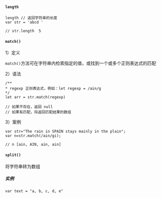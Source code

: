 #### `length`

```
length // 返回字符串的长度
var str = 'abcd '

// str.length  5
```

#### `match()`

1）定义

`match()`方法可在字符串内检索指定的值，或找到一个或多个正则表达式的匹配

2）语法

```
/**
* regexp 正则表达式，例如：let regexp = /ain/g
*/
let arr = str.match(regexp)

// 如果不存在，返回 null
// 如果有匹配，将返回匹配结果的数组
```

3）案例

```
var str="The rain in SPAIN stays mainly in the plain"; 
var n=str.match(/ain/gi);

// n [ain, AIN, ain, ain]
```

#### `split()`

将字符串转为数组

##### 实例

```
var text = "a, b, c, d, e"


```



